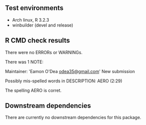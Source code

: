 ## Test environments

* Arch linux, R 3.2.3
* winbuilder (devel and release)

## R CMD check results

There were no ERRORs or WARNINGs.

There was 1 NOTE:

Maintainer: 'Eamon O'Dea <odea35@gmail.com>'
New submission

Possibly mis-spelled words in DESCRIPTION:
  AERO (2:29)

The spelling AERO is corret.

## Downstream dependencies

There are currently no downstream dependencies for this package.
